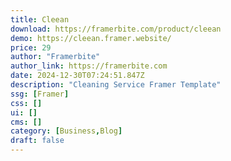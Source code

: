 ```yaml
---
title: Cleean
download: https://framerbite.com/product/cleean
demo: https://cleean.framer.website/
price: 29
author: "Framerbite"
author_link: https://framerbite.com
date: 2024-12-30T07:24:51.847Z
description: "Cleaning Service Framer Template"
ssg: [Framer]
css: []
ui: []
cms: []
category: [Business,Blog]
draft: false
---
```

